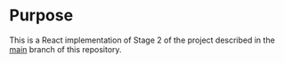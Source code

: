 # Purpose

This is a React implementation of Stage 2 of the project described in the [main](https://github.com/tmetcalfe89/tim-pokedex) branch of this repository.
